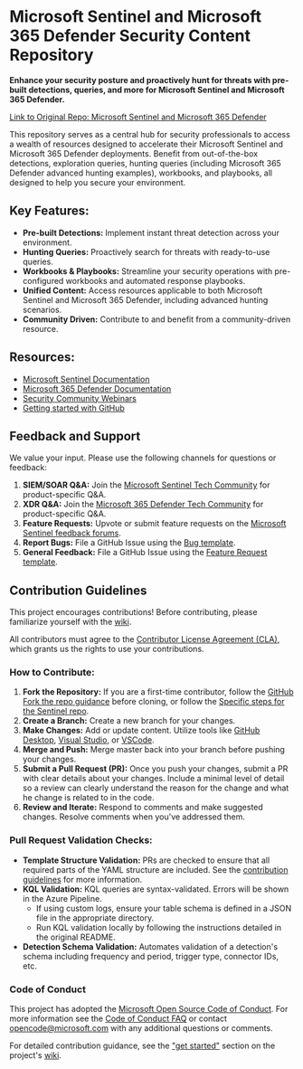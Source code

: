 # Microsoft Sentinel and Microsoft 365 Defender Security Content Repository

**Enhance your security posture and proactively hunt for threats with pre-built detections, queries, and more for Microsoft Sentinel and Microsoft 365 Defender.**

[Link to Original Repo: Microsoft Sentinel and Microsoft 365 Defender](https://github.com/Azure/Azure-Sentinel)

This repository serves as a central hub for security professionals to access a wealth of resources designed to accelerate their Microsoft Sentinel and Microsoft 365 Defender deployments. Benefit from out-of-the-box detections, exploration queries, hunting queries (including Microsoft 365 Defender advanced hunting examples), workbooks, and playbooks, all designed to help you secure your environment.

## Key Features:

*   **Pre-built Detections:** Implement instant threat detection across your environment.
*   **Hunting Queries:** Proactively search for threats with ready-to-use queries.
*   **Workbooks & Playbooks:** Streamline your security operations with pre-configured workbooks and automated response playbooks.
*   **Unified Content:** Access resources applicable to both Microsoft Sentinel and Microsoft 365 Defender, including advanced hunting scenarios.
*   **Community Driven:** Contribute to and benefit from a community-driven resource.

## Resources:

*   [Microsoft Sentinel Documentation](https://go.microsoft.com/fwlink/?linkid=2073774&clcid=0x409)
*   [Microsoft 365 Defender Documentation](https://docs.microsoft.com/microsoft-365/security/defender/microsoft-365-defender?view=o365-worldwide)
*   [Security Community Webinars](https://aka.ms/securitywebinars)
*   [Getting started with GitHub](https://help.github.com/en#dotcom)

## Feedback and Support

We value your input. Please use the following channels for questions or feedback:

1.  **SIEM/SOAR Q&A:** Join the [Microsoft Sentinel Tech Community](https://techcommunity.microsoft.com/t5/microsoft-sentinel/bd-p/MicrosoftSentinel) for product-specific Q&A.
2.  **XDR Q&A:** Join the [Microsoft 365 Defender Tech Community](https://techcommunity.microsoft.com/t5/microsoft-365-defender/bd-p/MicrosoftThreatProtection) for product-specific Q&A.
3.  **Feature Requests:** Upvote or submit feature requests on the [Microsoft Sentinel feedback forums](https://feedback.azure.com/d365community/forum/37638d17-0625-ec11-b6e6-000d3a4f07b8).
4.  **Report Bugs:** File a GitHub Issue using the [Bug template](https://github.com/Azure/Azure-Sentinel/issues/new?assignees=&labels=&template=bug_report.md&title=).
5.  **General Feedback:** File a GitHub Issue using the [Feature Request template](https://github.com/Azure/Azure-Sentinel/issues/new?assignees=&labels=&template=feature_request.md&title=).

## Contribution Guidelines

This project encourages contributions! Before contributing, please familiarize yourself with the [wiki](https://aka.ms/threathunters).

All contributors must agree to the [Contributor License Agreement (CLA)](https://cla.microsoft.com), which grants us the rights to use your contributions.

### How to Contribute:

1.  **Fork the Repository:** If you are a first-time contributor, follow the [GitHub Fork the repo guidance](https://docs.github.com/github/getting-started-with-github/fork-a-repo) before cloning, or follow the [Specific steps for the Sentinel repo](https://github.com/Azure/Azure-Sentinel/blob/master/GettingStarted.md).
2.  **Create a Branch:** Create a new branch for your changes.
3.  **Make Changes:** Add or update content.  Utilize tools like [GitHub Desktop](https://docs.github.com/en/desktop/overview/getting-started-with-github-desktop), [Visual Studio](https://visualstudio.microsoft.com/vs/), or [VSCode](https://code.visualstudio.com/?wt.mc_id=DX_841432).
4.  **Merge and Push:** Merge master back into your branch before pushing your changes.
5.  **Submit a Pull Request (PR):**  Once you push your changes, submit a PR with clear details about your changes. Include a minimal level of detail so a review can clearly understand the reason for the change and what he change is related to in the code.
6.  **Review and Iterate:** Respond to comments and make suggested changes. Resolve comments when you've addressed them.

### Pull Request Validation Checks:

*   **Template Structure Validation:** PRs are checked to ensure that all required parts of the YAML structure are included. See the [contribution guidelines](https://github.com/Azure/Azure-Sentinel/wiki/Contribute-to-Sentinel-GitHub-Community-of-Queries#now-onto-the-how) for more information.
*   **KQL Validation:** KQL queries are syntax-validated. Errors will be shown in the Azure Pipeline.
    *   If using custom logs, ensure your table schema is defined in a JSON file in the appropriate directory.
    *   Run KQL validation locally by following the instructions detailed in the original README.
*   **Detection Schema Validation:** Automates validation of a detection's schema including frequency and period, trigger type, connector IDs, etc.

### Code of Conduct

This project has adopted the [Microsoft Open Source Code of Conduct](https://opensource.microsoft.com/codeofconduct/). For more information see the [Code of Conduct FAQ](https://opensource.microsoft.com/codeofconduct/faq/) or contact [opencode@microsoft.com](mailto:opencode@microsoft.com) with any additional questions or comments.

For detailed contribution guidance, see the ["get started"](https://github.com/Azure/Azure-Sentinel/wiki#get-started) section on the project's [wiki](https://aka.ms/threathunters).